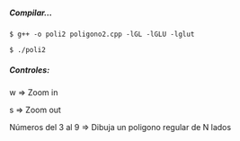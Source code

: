 ##### Compilar...
```$ g++ -o poli2 poligono2.cpp -lGL -lGLU -lglut```

```$ ./poli2```

##### Controles:
w ⇒ Zoom in

s ⇒ Zoom out

Números del 3 al 9
⇒ Dibuja un poligono regular de N lados 
